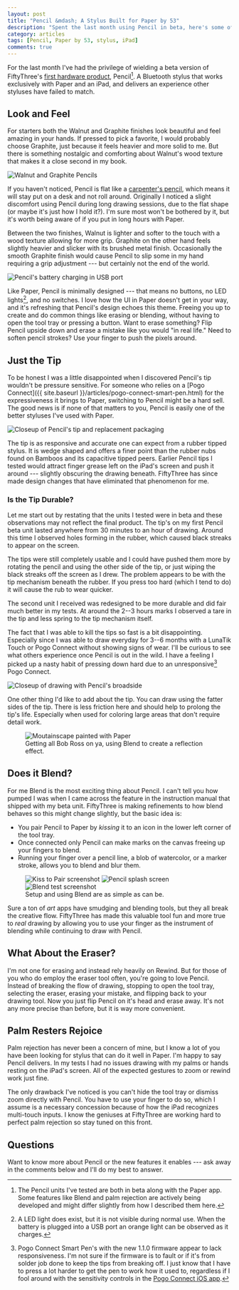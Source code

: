 ```yaml
---
layout: post
title: "Pencil &mdash; A Stylus Built for Paper by 53"
description: "Spent the last month using Pencil in beta, here's some of my initial impressions of this new stylus by FiftyThree."
category: articles
tags: [Pencil, Paper by 53, stylus, iPad]
comments: true
---
```


For the last month I've had the privilege of wielding a beta version of FiftyThree's [first hardware product](http://fiftythree.com/pencil), Pencil[^pencil-beta]. A Bluetooth stylus that works exclusively with Paper and an iPad, and delivers an experience other styluses have failed to match. 

[^pencil-beta]: The Pencil units I've tested are both in beta along with the Paper app. Some features like Blend and palm rejection are actively being developed and might differ slightly from how I described them here.

## Look and Feel

For starters both the Walnut and Graphite finishes look beautiful and feel amazing in your hands. If pressed to pick a favorite, I would probably choose Graphite, just because it feels heavier and more solid to me. But there is something nostalgic and comforting about Walnut's wood texture that makes it a close second in my book.

![Walnut and Graphite Pencils](http://placehold.it/750x350)

If you haven't noticed, Pencil is flat like a [carpenter's pencil](http://en.wikipedia.org/wiki/Carpenter_pencil), which means it will stay put on a desk and not roll around. Originally I noticed a slight discomfort using Pencil during long drawing sessions, due to the flat shape (or maybe it's just how I hold it?). I'm sure most won't be bothered by it, but it's worth being aware of if you put in long hours with Paper.

Between the two finishes, Walnut is lighter and softer to the touch with a wood texture allowing for more grip. Graphite on the other hand feels slightly heavier and slicker with its brushed metal finish. Occasionally the smooth Graphite finish would cause Pencil to slip some in my hand requiring a grip adjustment --- but certainly not the end of the world.

![Pencil's battery charging in USB port](http://placehold.it/750x350)

Like Paper, Pencil is minimally designed --- that means no buttons, no LED lights[^led-light], and no switches. I love how the UI in Paper doesn't get in your way, and it's refreshing that Pencil's design echoes this theme. Freeing you up to create and do common things like erasing or blending, without having to open the tool tray or pressing a button. Want to erase something? Flip Pencil upside down and erase a mistake like you would "in real life." Need to soften pencil strokes? Use your finger to push the pixels around. 

[^led-light]: A LED light does exist, but it is not visible during normal use. When the battery is plugged into a USB port an orange light can be observed as it charges.

## Just the Tip

To be honest I was a little disappointed when I discovered Pencil's tip wouldn't be pressure sensitive. For someone who relies on a [Pogo Connect]({{ site.baseurl }}/articles/pogo-connect-smart-pen.html) for the expressiveness it brings to Paper, switching to Pencil might be a hard sell. The good news is if none of that matters to you, Pencil is easily one of the better styluses I've used with Paper.

![Closeup of Pencil's tip and replacement packaging](http://placehold.it/750x350)

The tip is as responsive and accurate one can expect from a rubber tipped stylus. It is wedge shaped and offers a finer point than the rubber nubs found on Bamboos and its capacitive tipped peers. Earlier Pencil tips I tested would attract finger grease left on the iPad's screen and push it around --- slightly obscuring the drawing beneath. FiftyThree has since made design changes that have eliminated that phenomenon for me.

### Is the Tip Durable?

Let me start out by restating that the units I tested were in beta and these observations may not reflect the final product. The tip's on my first Pencil beta unit lasted anywhere from 30 minutes to an hour of drawing. Around this time I observed holes forming in the rubber, which caused black streaks to appear on the screen.

The tips were still completely usable and I could have pushed them more by rotating the pencil and using the other side of the tip, or just wiping the black streaks off the screen as I drew. The problem appears to be with the tip mechanism beneath the rubber. If you press too hard (which I tend to do) it will cause the rub to wear quicker.

The second unit I received was redesigned to be more durable and did fair much better in my tests. At around the 2--3 hours marks I observed a tare in the tip and less spring to the tip mechanism itself.

The fact that I was able to kill the tips so fast is a bit disappointing. Especially since I was able to draw everyday for 3--6 months with a LunaTik Touch or Pogo Connect without showing signs of wear. I'll be curious to see what others experience once Pencil is out in the wild. I have a feeling I picked up a nasty habit of pressing down hard due to an unresponsive[^unresponsive] Pogo Connect.

[^unresponsive]: Pogo Connect Smart Pen's with the new 1.1.0 firmware appear to lack responsiveness. I'm not sure if the firmware is to fault or if it's from solder job done to keep the tips from breaking off. I just know that I have to press a lot harder to get the pen to work how it used to, regardless if I fool around with the sensitivity controls in the [Pogo Connect iOS app](https://itunes.apple.com/us/app/pogo-connect/id566688179?mt=8).

![Closeup of drawing with Pencil's broadside](http://placehold.it/750x350)

One other thing I'd like to add about the tip. You can draw using the fatter sides of the tip. There is less friction here and should help to prolong the tip's life. Especially when used for coloring large areas that don't require detail work.

<figure>
  <img src="{{ site.baseurl }}/images/paper-53-blend-moutain.jpg" alt="Moutainscape painted with Paper">
  <figcaption>Getting all Bob Ross on ya, using Blend to create a reflection effect.</figcaption>
</figure>

## Does it Blend?

For me Blend is the most exciting thing about Pencil. I can't tell you how pumped I was when I came across the feature in the instruction manual that shipped with my beta unit. FiftyThree is making refinements to how blend behaves so this might change slightly, but the basic idea is:

* You pair Pencil to Paper by *kissing* it to an icon in the lower left corner of the tool tray. 
* Once connected only Pencil can make marks on the canvas freeing up your fingers to blend. 
* Running your finger over a pencil line, a blob of watercolor, or a marker stroke, allows you to blend and blur them.

<figure class="third">
  <img src="http://placehold.it/750x350" alt="Kiss to Pair screenshot">
  <img src="http://placehold.it/750x350" alt="Pencil splash screen">
  <img src="http://placehold.it/750x350" alt="Blend test screenshot">
  <figcaption>Setup and using Blend are as simple as can be.</figcaption>
</figure>

Sure a ton of *art* apps have smudging and blending tools, but they all break the creative flow. FiftyThree has made this valuable tool fun and more true to *real* drawing by allowing you to use your finger as the instrument of blending while continuing to draw with Pencil.

## What About the Eraser?

I'm not one for erasing and instead rely heavily on Rewind. But for those of you who do employ the eraser tool often, you're going to love Pencil. Instead of breaking the flow of drawing, stopping to open the tool tray, selecting the eraser, erasing your mistake, and flipping back to your drawing tool. Now you just flip Pencil on it's head and erase away. It's not any more precise than before, but it is way more convenient.

## Palm Resters Rejoice

Palm rejection has never been a concern of mine, but I know a lot of you have been looking for stylus that can do it well in Paper. I'm happy to say Pencil delivers. In my tests I had no issues drawing with my palms or hands resting on the iPad's screen. All of the expected gestures to zoom or rewind work just fine.

The only drawback I've noticed is you can't hide the tool tray or dismiss zoom directly with Pencil. You have to use your finger to do so, which I assume is a necessary concession because of how the iPad recognizes multi-touch inputs. I know the geniuses at FiftyThree are working hard to perfect palm rejection so stay tuned on this front.

## Questions

Want to know more about Pencil or the new features it enables --- ask away in the comments below and I'll do my best to answer.